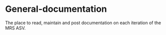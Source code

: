 # General-documentation
The place to read, maintain and post documentation on each iteration of the MRS ASV.
